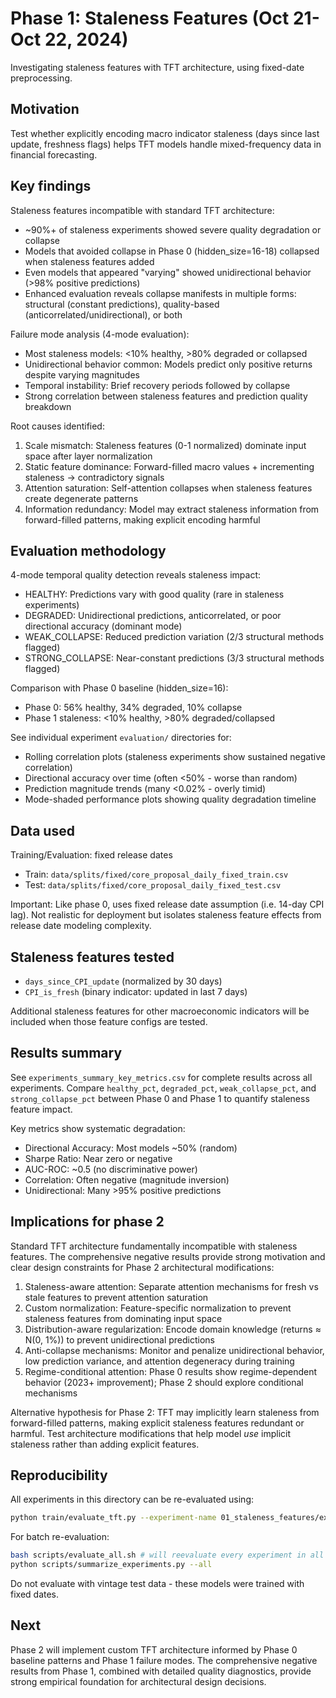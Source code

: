 # Phase 1: Staleness Features (Oct 21-Oct 22, 2024)

Investigating staleness features with TFT architecture, using fixed-date preprocessing.

## Motivation
Test whether explicitly encoding macro indicator staleness (days since last update, freshness flags) helps TFT models handle mixed-frequency data in financial forecasting.

## Key findings
Staleness features incompatible with standard TFT architecture:
- ~90%+ of staleness experiments showed severe quality degradation or collapse
- Models that avoided collapse in Phase 0 (hidden_size=16-18) collapsed when staleness features added
- Even models that appeared "varying" showed unidirectional behavior (>98% positive predictions)
- Enhanced evaluation reveals collapse manifests in multiple forms: structural (constant predictions), quality-based (anticorrelated/unidirectional), or both

Failure mode analysis (4-mode evaluation):
- Most staleness models: <10% healthy, >80% degraded or collapsed
- Unidirectional behavior common: Models predict only positive returns despite varying magnitudes
- Temporal instability: Brief recovery periods followed by collapse
- Strong correlation between staleness features and prediction quality breakdown

Root causes identified:
1. Scale mismatch: Staleness features (0-1 normalized) dominate input space after layer normalization
2. Static feature dominance: Forward-filled macro values + incrementing staleness → contradictory signals
3. Attention saturation: Self-attention collapses when staleness features create degenerate patterns
4. Information redundancy: Model may extract staleness information from forward-filled patterns, making explicit encoding harmful

## Evaluation methodology
4-mode temporal quality detection reveals staleness impact:
- HEALTHY: Predictions vary with good quality (rare in staleness experiments)
- DEGRADED: Unidirectional predictions, anticorrelated, or poor directional accuracy (dominant mode)
- WEAK_COLLAPSE: Reduced prediction variation (2/3 structural methods flagged)
- STRONG_COLLAPSE: Near-constant predictions (3/3 structural methods flagged)

Comparison with Phase 0 baseline (hidden_size=16):
- Phase 0: 56% healthy, 34% degraded, 10% collapse
- Phase 1 staleness: <10% healthy, >80% degraded/collapsed

See individual experiment `evaluation/` directories for:
- Rolling correlation plots (staleness experiments show sustained negative correlation)
- Directional accuracy over time (often <50% - worse than random)
- Prediction magnitude trends (many <0.02% - overly timid)
- Mode-shaded performance plots showing quality degradation timeline

## Data used
Training/Evaluation: fixed release dates
- Train: `data/splits/fixed/core_proposal_daily_fixed_train.csv`  
- Test: `data/splits/fixed/core_proposal_daily_fixed_test.csv`

Important: Like phase 0, uses fixed release date assumption (i.e. 14-day CPI lag). Not realistic for deployment but isolates staleness feature effects from release date modeling complexity.

## Staleness features tested
- `days_since_CPI_update` (normalized by 30 days)
- `CPI_is_fresh` (binary indicator: updated in last 7 days)

Additional staleness features for other macroeconomic indicators will be included when those feature configs are tested.

## Results summary
See `experiments_summary_key_metrics.csv` for complete results across all experiments. Compare `healthy_pct`, `degraded_pct`, `weak_collapse_pct`, and `strong_collapse_pct` between Phase 0 and Phase 1 to quantify staleness feature impact.

Key metrics show systematic degradation:
- Directional Accuracy: Most models ~50% (random)
- Sharpe Ratio: Near zero or negative
- AUC-ROC: ~0.5 (no discriminative power)
- Correlation: Often negative (magnitude inversion)
- Unidirectional: Many >95% positive predictions

## Implications for phase 2
Standard TFT architecture fundamentally incompatible with staleness features. The comprehensive negative results provide strong motivation and clear design constraints for Phase 2 architectural modifications:

1. Staleness-aware attention: Separate attention mechanisms for fresh vs stale features to prevent attention saturation
2. Custom normalization: Feature-specific normalization to prevent staleness features from dominating input space
3. Distribution-aware regularization: Encode domain knowledge (returns ≈ N(0, 1%)) to prevent unidirectional predictions
4. Anti-collapse mechanisms: Monitor and penalize unidirectional behavior, low prediction variance, and attention degeneracy during training
5. Regime-conditional attention: Phase 0 results show regime-dependent behavior (2023+ improvement); Phase 2 should explore conditional mechanisms

Alternative hypothesis for Phase 2: TFT may implicitly learn staleness from forward-filled patterns, making explicit staleness features redundant or harmful. Test architecture modifications that help model *use* implicit staleness rather than adding explicit features.

## Reproducibility
All experiments in this directory can be re-evaluated using:
```bash
python train/evaluate_tft.py --experiment-name 01_staleness_features/experiment_name
```

For batch re-evaluation:
```bash
bash scripts/evaluate_all.sh # will reevaluate every experiment in all phases!
python scripts/summarize_experiments.py --all
```

Do not evaluate with vintage test data - these models were trained with fixed dates.

## Next
Phase 2 will implement custom TFT architecture informed by Phase 0 baseline patterns and Phase 1 failure modes. The comprehensive negative results from Phase 1, combined with detailed quality diagnostics, provide strong empirical foundation for architectural design decisions.
